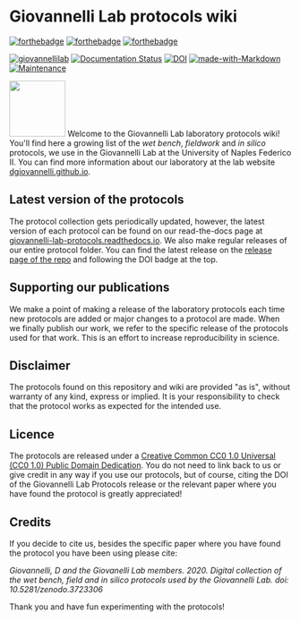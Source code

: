 # Giovannelli Lab protocols wiki

[![forthebadge](https://forthebadge.com/images/badges/cc-0.svg)](http://creativecommons.org/publicdomain/zero/1.0/)
[![forthebadge](https://forthebadge.com/images/badges/built-with-love.svg)](https://forthebadge.com)
[![forthebadge](https://forthebadge.com/images/badges/uses-badges.svg)](https://forthebadge.com)

[![giovannellilab](https://img.shields.io/badge/BY-Giovannelli_Lab-blue)](http://dgiovannelli.github.io)
[![Documentation Status](https://readthedocs.org/projects/giovannelli-lab-protocols/badge/?version=latest)](https://giovannelli-lab-protocols.readthedocs.io/en/latest/?badge=latest)
[![DOI](https://zenodo.org/badge/DOI/10.5281/zenodo.3723306.svg)](https://doi.org/10.5281/zenodo.3723306)
[![made-with-Markdown](https://img.shields.io/badge/Made%20with-Markdown-1f425f.svg)](http://commonmark.org)
[![Maintenance](https://img.shields.io/badge/Maintained%3F-yes-green.svg)](https://GitHub.com/Naereen/StrapDown.js/graphs/commit-activity)


 <img src="https://dgiovannelli.github.io//images/logopic/giovannellilab.png" width="100 px"> Welcome to the Giovannelli Lab laboratory protocols wiki! You'll find here a growing list of the *wet bench*, *fieldwork* and *in silico* protocols, we use in the Giovannelli Lab at the University of Naples Federico II. You can find more information about our laboratory at the lab website [dgiovannelli.github.io](http://dgiovannelli.github.io).

## Latest version of the protocols
The protocol collection gets periodically updated, however, the latest version of each protocol can be found on our read-the-docs page at [giovannelli-lab-protocols.readthedocs.io](https://giovannelli-lab-protocols.readthedocs.io/en/latest/). We also make regular releases of our entire protocol folder. You can find the latest release on the [release page of the repo](https://github.com/giovannellilab/protocols/releases) and following the DOI badge at the top.

## Supporting our publications
We make a point of making a release of the laboratory protocols each time new protocols are added or major changes to a protocol are made. When we finally publish our work, we refer to the specific release of the protocols used for that work. This is an effort to increase reproducibility in science.

## Disclaimer
The protocols found on this repository and wiki are provided "as is", without warranty of any kind, express or implied. It is your responsibility to check that the protocol works as expected for the intended use.

## Licence
The protocols are released under a [Creative Common CC0 1.0 Universal (CC0 1.0) Public Domain Dedication](https://github.com/giovannellilab/protocols/blob/master/LICENSE). You do not need to link back to us or give credit in any way if you use our protocols, but of course, citing the DOI of the Giovannelli Lab Protocols release or the relevant paper where you have found the protocol is greatly appreciated!

## Credits
If you decide to cite us, besides the specific paper where you have found the protocol you have been using please cite:

*Giovannelli, D and the Giovanelli Lab members. 2020. Digital collection of the wet bench, field and in silico protocols used by the Giovannelli Lab. doi: 10.5281/zenodo.3723306*

Thank you and have fun experimenting with the protocols!
